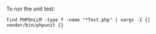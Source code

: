 To run the unit test:

```
find PHPOnLLM -type f -name "*Test.php" | xargs -I {} vendor/bin/phpunit {}
```
